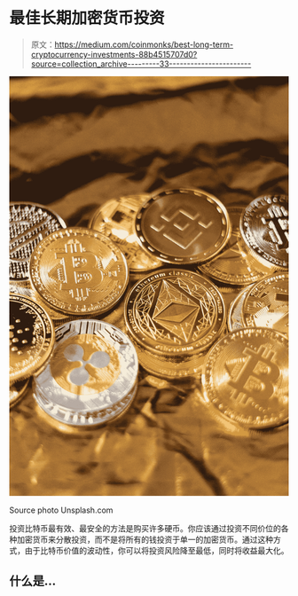 # 最佳长期加密货币投资

> 原文：<https://medium.com/coinmonks/best-long-term-cryptocurrency-investments-88b4515707d0?source=collection_archive---------33----------------------->

![](img/ef4e2c108361c0f0a03d32a15e7de6da.png)

Source photo Unsplash.com

投资比特币最有效、最安全的方法是购买许多硬币。你应该通过投资不同价位的各种加密货币来分散投资，而不是将所有的钱投资于单一的加密货币。通过这种方式，由于比特币价值的波动性，你可以将投资风险降至最低，同时将收益最大化。

## 什么是…